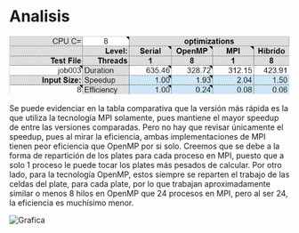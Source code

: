 # Analisis

![Tabla comparativa](img/tabla.PNG)

Se puede evidenciar en la tabla comparativa que la versión más rápida es la que utiliza la tecnología MPI solamente, pues mantiene el mayor speedup de entre las versiones comparadas. Pero no hay que revisar únicamente el speedup, pues al mirar la eficiencia, ambas implementaciones de MPI tienen peor eficiencia que OpenMP por si solo. Creemos que se debe a la forma de repartición de los plates para cada proceso en MPI, puesto que a solo 1 proceso le puede tocar los plates más pesados de calcular. Por otro lado, para la tecnología OpenMP, estos siempre se reparten el trabajo de las celdas del plate, para cada plate, por lo que trabajan aproximadamente similar o menos 8 hilos en OpenMP que 24 procesos en MPI, pero al ser 24, la eficiencia es muchísimo menor.

![Grafica](img/gráfica.PNG)
